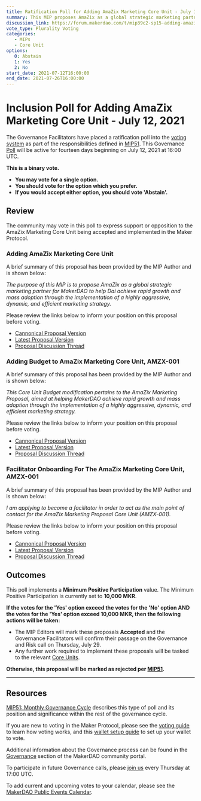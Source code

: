 ```yaml
---
title: Ratification Poll for Adding AmaZix Marketing Core Unit - July 12, 2021
summary: This MIP proposes AmaZix as a global strategic marketing partner for MakerDAO to help Dai achieve rapid growth and mass adoption through the implementation of a highly aggressive, dynamic, and efficient marketing strategy.
discussion_link: https://forum.makerdao.com/t/mip39c2-sp15-adding-amazix-marketing-core-unit-amzx-001/8647
vote_type: Plurality Voting
categories:
   - MIPs
   - Core Unit
options:
   0: Abstain
   1: Yes
   2: No
start_date: 2021-07-12T16:00:00
end_date: 2021-07-26T16:00:00
---
```

# Inclusion Poll for Adding AmaZix Marketing Core Unit - July 12, 2021

The Governance Facilitators have placed a ratification poll into the [voting system](https://vote.makerdao.com/polling) as part of the responsibilities defined in [MIP51](https://mips.makerdao.com/mips/details/MIP51). This Governance [Poll](https://community-development.makerdao.com/en/learn/governance/on-chain-gov) will be active for fourteen days beginning on July 12, 2021 at 16:00 UTC.

**This is a binary vote.** 
- **You may vote for a single option.** 
- **You should vote for the option which you prefer.**
- **If you would accept either option, you should vote 'Abstain'.**

## Review

The community may vote in this poll to express support or opposition to the AmaZix Marketing Core Unit being accepted and implemented in the Maker Protocol.

### Adding AmaZix Marketing Core Unit

A brief summary of this proposal has been provided by the MIP Author and is shown below:

*The purpose of this MIP is to propose AmaZix as a global strategic marketing partner for MakerDAO to help Dai achieve rapid growth and mass adoption through the implementation of a highly aggressive, dynamic, and efficient marketing strategy.*

Please review the links below to inform your position on this proposal before voting.
* [Cannonical Proposal Version](https://github.com/makerdao/mips/blob/1d575719a133f5b4eb09647195ac18885bb02de9/MIP39/MIP39c2-Subproposals/MIP39c2-SP15.md)
* [Latest Proposal Version](https://mips.makerdao.com/mips/details/MIP39c2SP15)
* [Proposal Discussion Thread](https://forum.makerdao.com/t/mip39c2-sp15-adding-amazix-marketing-core-unit-amzx-001/8647)

### Adding Budget to AmaZix Marketing Core Unit, AMZX-001

A brief summary of this proposal has been provided by the MIP Author and is shown below:

*This Core Unit Budget modification pertains to the AmaZix Marketing Proposal, aimed at helping MakerDAO achieve rapid growth and mass adoption through the implementation of a highly aggressive, dynamic, and efficient marketing strategy.*

Please review the links below to inform your position on this proposal before voting.
* [Cannonical Proposal Version](https://github.com/makerdao/mips/blob/1d575719a133f5b4eb09647195ac18885bb02de9/MIP40/MIP40c3-Subproposals/MIP40c3-SP20.md)
* [Latest Proposal Version](https://mips.makerdao.com/mips/details/MIP40c3SP20)
* [Proposal Discussion Thread](https://forum.makerdao.com/t/mip40c3-sp20-adding-budget-to-amazix-marketing-core-unit-amzx-001/8649)

### Facilitator Onboarding For The AmaZix Marketing Core Unit, AMZX-001

A brief summary of this proposal has been provided by the MIP Author and is shown below:

*I am applying to become a facilitator in order to act as the main point of contact for the AmaZix Marketing Proposal Core Unit (AMZX-001).*

Please review the links below to inform your position on this proposal before voting.
* [Cannonical Proposal Version](https://github.com/makerdao/mips/blob/1d575719a133f5b4eb09647195ac18885bb02de9/MIP41/MIP41c4-Subproposals/MIP41c4-SP16.md)
* [Latest Proposal Version](https://mips.makerdao.com/mips/details/MIP41c4SP16)
* [Proposal Discussion Thread](https://forum.makerdao.com/t/mip41c4-sp16-facilitator-onboarding-for-the-amazix-marketing-core-unit-amzx-001/8650)

## Outcomes

This poll implements a **Minimum Positive Participation** value. The Minimum Positive Participation is currently set to **10,000 MKR**.

**If the votes for the 'Yes' option exceed the votes for the 'No' option AND the votes for the 'Yes' option exceed 10,000 MKR, then the following actions will be taken:**
* The MIP Editors will mark these proposals **Accepted** and the Governance Facilitators will confirm their passage on the Governance and Risk call on Thursday, July 29. 
* Any further work required to implement these proposals will be tasked to the relevant [Core Units](https://mips.makerdao.com/mips/details/MIP38#mip38c2-core-unit-state).

**Otherwise, this proposal will be marked as rejected per [MIP51](https://mips.makerdao.com/mips/details/MIP51#mip51c2-ratification-poll).**

---

## Resources

[MIP51: Monthly Governance Cycle](https://mips.makerdao.com/mips/details/MIP51) describes this type of poll and its position and significance within the rest of the governance cycle.

If you are new to voting in the Maker Protocol, please see the [voting guide](https://community-development.makerdao.com/en/learn/governance/how-voting-works/) to learn how voting works, and this [wallet setup guide](https://community-development.makerdao.com/en/learn/governance/voting-setup/) to set up your wallet to vote.

Additional information about the Governance process can be found in the [Governance](https://community-development.makerdao.com/en/learn/governance) section of the MakerDAO community portal.

To participate in future Governance calls, please [join us](https://github.com/makerdao/community/tree/master/governance/governance-and-risk-meetings) every Thursday at 17:00 UTC.

To add current and upcoming votes to your calendar, please see the [MakerDAO Public Events Calendar](https://calendar.google.com/calendar/embed?src=makerdao.com_3efhm2ghipksegl009ktniomdk%40group.calendar.google.com&ctz=UTC&mode=week&showCalendars=0&showPrint=0).
